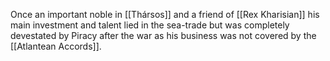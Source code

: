 Once an important noble in [[Thársos]] and a friend of [[Rex Kharisian]] his main investment and talent lied in the sea-trade but was completely devestated by Piracy after the war as his business was not covered by the [[Atlantean Accords]]. 